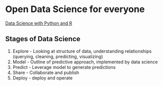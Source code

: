 # Open Data Science for everyone

[Data Science with Python and R](https://www.safaribooksonline.com/library/view/data-science-with/9780134672618/)

## Stages of Data Science
1. Explore - Looking at structure of data, understanding relationships (querying, cleaning, predicting, visualizing)
2. Model - Outline of predictive approach, implemented by data science
3. Predict - Leverage model to generate predictions
4. Share - Collaborate and publish  
5. Deploy - deploy and operate
